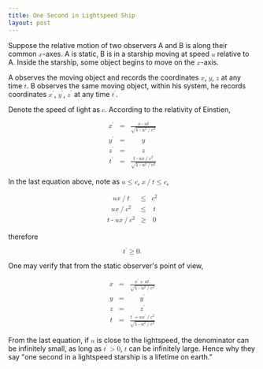 ```yaml
---
title: One Second in Lightspeed Ship
layout: post
---
```


Suppose the relative motion of two observers A and B is along their common <math><mi>x</mi></math>-axes. A is static, B is in a starship moving at speed <math><mi>u</mi></math> relative to A. Inside the starship, some object begins to move on the <math><mi>x</mi></math>-axis.

A observes the moving object and records the coordinates <math><mi>x</mi></math>, <math><mi>y</mi></math>, <math><mi>z</mi></math> at any time <math><mi>t</mi></math>. B observes the same moving object, within his system, he records coordinates <math><msup><mi>x</mi><mo>&apos;</mo></msup></math>, <math><msup><mi>y</mi><mo>&apos;</mo></msup></math>, <math><msup><mi>z</mi><mo>&apos;</mo></msup></math> at any time <math><msup><mi>t</mi><mo>&apos;</mo></msup></math>.

Denote the speed of light as <math><mi>c</mi></math>. According to the relativity of Einstien,

<math display="block">
<mtable>

<mtr>
<mtd>
<msup><mi>x</mi><mo>&apos;</mo></msup>
</mtd>
<mtd>
<mo>=</mo>
</mtd>
<mtd columnalign="left">
<mfrac>
<mrow><mi>x</mi><mo>-</mo><mi>u</mi><mi>t</mi></mrow>
<msqrt><mrow><mn>1</mn><mo>-</mo><msup><mi>u</mi><mn>2</mn></msup><mo>/</mo><msup><mi>c</mi><mn>2</mn></msup></mrow></msqrt>
</mfrac>
</mtd>
</mtr>

<mtr>
<mtd>
<msup><mi>y</mi><mo>&apos;</mo></msup>
</mtd>
<mtd>
<mo>=</mo>
</mtd>
<mtd columnalign="left">
<mi>y</mi>
</mtd>
</mtr>

<mtr>
<mtd>
<msup><mi>z</mi><mo>&apos;</mo></msup>
</mtd>
<mtd>
<mo>=</mo>
</mtd>
<mtd columnalign="left">
<mi>z</mi>
</mtd>
</mtr>

<mtr>
<mtd>
<msup><mi>t</mi><mo>&apos;</mo></msup>
</mtd>
<mtd>
<mo>=</mo>
</mtd>
<mtd columnalign="left">
<mfrac>
<mrow><mi>t</mi><mo>-</mo><mi>u</mi><mi>x</mi><mo>/</mo><msup><mi>c</mi><mn>2</mn></msup></mrow>
<msqrt><mrow><mn>1</mn><mo>-</mo><msup><mi>u</mi><mn>2</mn></msup><mo>/</mo><msup><mi>c</mi><mn>2</mn></msup></mrow></msqrt>
</mfrac>
</mtd>
</mtr>

</mtable>
</math>

In the last equation above, note as <math><mi>u</mi><mo>&le;</mo><mi>c</mi></math>, <math><mi>x</mi><mo>/</mo><mi>t</mi><mo>&le;</mo><mi>c</mi></math>,

<math display="block">
<mtable>
<mtr>
<mtd columnalign="right">
<mi>u</mi><mi>x</mi><mo>/</mo><mi>t</mi>
</mtd>
<mtd>
<mo>&le;</mo>
</mtd>
<mtd columnalign="left">
<msup><mi>c</mi><mn>2</mn></msup>
</mtd>
</mtr>

<mtr>
<mtd columnalign="right">
<mi>u</mi><mi>x</mi><mo>/</mo><msup><mi>c</mi><mn>2</mn></msup>
</mtd>
<mtd>
<mo>&le;</mo>
</mtd>
<mtd columnalign="left">
<mi>t</mi>
</mtd>
</mtr>

<mtr>
<mtd columnalign="right">
<mi>t</mi><mo>-</mo><mi>u</mi><mi>x</mi><mo>/</mo><msup><mi>c</mi><mn>2</mn></msup>
</mtd>
<mtd>
<mo>&ge;</mo>
</mtd>
<mtd columnalign="left">
<mn>0</mn>
</mtd>
</mtr>

</mtable>
</math>

therefore

<math display="block">
<msup><mi>t</mi><mo>&apos;</mo></msup><mo>&ge;</mo><mn>0</mn><mtext>.</mtext>
</math>

One may verify that from the static observer's point of view,

<math display="block">
<mtable>

<mtr>
<mtd>
<mi>x</mi>
</mtd>
<mtd>
<mo>=</mo>
</mtd>
<mtd columnalign="left">
<mfrac>
<mrow><msup><mi>x</mi><mo>&apos;</mo></msup><mo>+</mo><mi>u</mi><msup><mi>t</mi><mo>&apos;</mo></msup></mrow>
<msqrt><mrow><mn>1</mn><mo>-</mo><msup><mi>u</mi><mn>2</mn></msup><mo>/</mo><msup><mi>c</mi><mn>2</mn></msup></mrow></msqrt>
</mfrac>
</mtd>
</mtr>

<mtr>
<mtd>
<mi>y</mi>
</mtd>
<mtd>
<mo>=</mo>
</mtd>
<mtd columnalign="left">
<msup><mi>y</mi><mo>&apos;</mo></msup>
</mtd>
</mtr>

<mtr>
<mtd>
<mi>z</mi>
</mtd>
<mtd>
<mo>=</mo>
</mtd>
<mtd columnalign="left">
<msup><mi>z</mi><mo>&apos;</mo></msup>
</mtd>
</mtr>

<mtr>
<mtd>
<mi>t</mi>
</mtd>
<mtd>
<mo>=</mo>
</mtd>
<mtd columnalign="left">
<mfrac>
<mrow><msup><mi>t</mi><mo>&apos;</mo></msup><mo>+</mo><mi>u</mi><msup><mi>x</mi><mo>&apos;</mo></msup><mo>/</mo><msup><mi>c</mi><mn>2</mn></msup></mrow>
<msqrt><mrow><mn>1</mn><mo>-</mo><msup><mi>u</mi><mn>2</mn></msup><mo>/</mo><msup><mi>c</mi><mn>2</mn></msup></mrow></msqrt>
</mfrac>
</mtd>
</mtr>

</mtable>
</math>

From the last equation, if <math><mi>u</mi></math> is close to the lightspeed, the denominator can be infinitely small, as long as <math><msup><mi>t</mi><mo>&apos;</mo></msup><mo>&gt;</mo><mn>0</mn></math>, <math><mi>t</mi></math> can be infinitely large. Hence why they say "one second in a lightspeed starship is a lifetime on earth."
